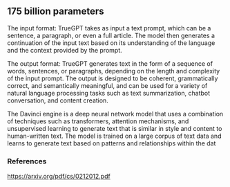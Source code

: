 ## 175 billion parameters 

The input format: TrueGPT takes as input a text prompt, which can be a sentence, a paragraph, or even a full article. The model then generates a continuation of the input text based on its understanding of the language and the context provided by the prompt.

The output format: TrueGPT generates text in the form of a sequence of words, sentences, or paragraphs, depending on the length and complexity of the input prompt. The output is designed to be coherent, grammatically correct, and semantically meaningful, and can be used for a variety of natural language processing tasks such as text summarization, chatbot conversation, and content creation.

The Davinci engine is a deep neural network model that uses a combination of techniques such as transformers, attention mechanisms, and unsupervised learning to generate text that is similar in style and content to human-written text. The model is trained on a large corpus of text data and learns to generate text based on patterns and relationships within the dat


### References

https://arxiv.org/pdf/cs/0212012.pdf

